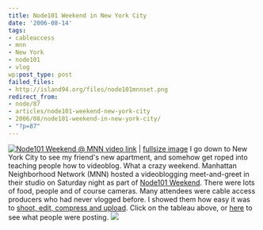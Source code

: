```yaml
---
title: Node101 Weekend in New York City
date: '2006-08-14'
tags:
- cableaccess
- mnn
- New York
- node101
- vlog
wp:post_type: post
failed_files:
- http://island94.org/files/node101mnnset.png
redirect_from:
- node/87
- articles/node101-weekend-new-york-city
- 2006/08/node101-weekend-in-new-york-city/
- "?p=87"
---
```


  [ ![Node101 Weekend @ MNN](http://static.flickr.com/68/215234231_6fefc7fcbb.jpg) ](https://web.archive.org/web/20070308074255/http://node101mnn.blip.tv:80/) [video link](https://web.archive.org/web/20070308074255/http://node101mnn.blip.tv:80/) | [fullsize image](https://www.flickr.com/photos/bensheldon/215234231)
I go down to New York City to see my friend's new apartment, and somehow get roped into teaching people how to videoblog. What a crazy weekend. Manhattan Neighborhood Network (MNN) hosted a videoblogging meet-and-greet in their studio on Saturday night as part of [Node101 Weekend](https://web.archive.org/web/20060814210244/http://node101.org:80/). There were lots of food, people and of course cameras. Many attendees were cable access producers who had never vlogged before. I showed them how easy it was to [shoot, edit, compress and upload](https://freevlog.org/). Click on the tableau above, or [here](https://web.archive.org/web/20070308074255/http://node101mnn.blip.tv:80/) to see what people were posting.
  [ ![](2006-08-14-Node101-Weekend-in-New-York-City/node101mnnset.png) ](http://www.flickr.com/photos/bensheldon/sets/72157594236692564/)
